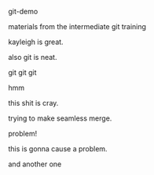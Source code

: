 git-demo

materials from the intermediate git training

kayleigh is great.

also git is neat.

git git git

hmm

this shit is cray.

trying to make seamless merge.

problem!

this is gonna cause a problem.

and another one
